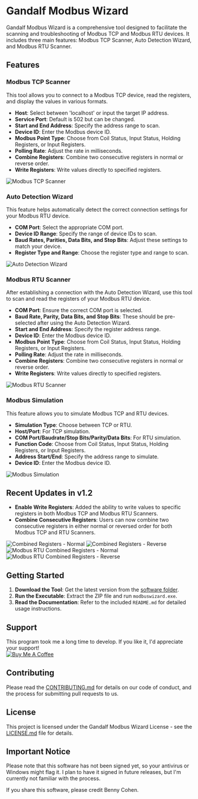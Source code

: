 
# Gandalf Modbus Wizard

Gandalf Modbus Wizard is a comprehensive tool designed to facilitate the scanning and troubleshooting of Modbus TCP and Modbus RTU devices. It includes three main features: Modbus TCP Scanner, Auto Detection Wizard, and Modbus RTU Scanner.

## Features

### Modbus TCP Scanner
This tool allows you to connect to a Modbus TCP device, read the registers, and display the values in various formats.

- **Host**: Select between 'localhost' or input the target IP address.
- **Service Port**: Default is 502 but can be changed.
- **Start and End Address**: Specify the address range to scan.
- **Device ID**: Enter the Modbus device ID.
- **Modbus Point Type**: Choose from Coil Status, Input Status, Holding Registers, or Input Registers.
- **Polling Rate**: Adjust the rate in milliseconds.
- **Combine Registers**: Combine two consecutive registers in normal or reverse order.
- **Write Registers**: Write values directly to specified registers.

![Modbus TCP Scanner](https://github.com/Bennyco86/Gandalf-Modbus-Wizard/blob/main/combined%20normal.PNG)

### Auto Detection Wizard
This feature helps automatically detect the correct connection settings for your Modbus RTU device.

- **COM Port**: Select the appropriate COM port.
- **Device ID Range**: Specify the range of device IDs to scan.
- **Baud Rates, Parities, Data Bits, and Stop Bits**: Adjust these settings to match your device.
- **Register Type and Range**: Choose the register type and range to scan.

![Auto Detection Wizard](https://github.com/Bennyco86/Gandalf-Modbus-Wizard/blob/main/Gandalf.PNG)

### Modbus RTU Scanner
After establishing a connection with the Auto Detection Wizard, use this tool to scan and read the registers of your Modbus RTU device.

- **COM Port**: Ensure the correct COM port is selected.
- **Baud Rate, Parity, Data Bits, and Stop Bits**: These should be pre-selected after using the Auto Detection Wizard.
- **Start and End Address**: Specify the register address range.
- **Device ID**: Enter the Modbus device ID.
- **Modbus Point Type**: Choose from Coil Status, Input Status, Holding Registers, or Input Registers.
- **Polling Rate**: Adjust the rate in milliseconds.
- **Combine Registers**: Combine two consecutive registers in normal or reverse order.
- **Write Registers**: Write values directly to specified registers.

![Modbus RTU Scanner](https://github.com/Bennyco86/Gandalf-Modbus-Wizard/blob/main/combined%20rtu.png)

### Modbus Simulation
This feature allows you to simulate Modbus TCP and RTU devices.

- **Simulation Type**: Choose between TCP or RTU.
- **Host/Port**: For TCP simulation.
- **COM Port/Baudrate/Stop Bits/Parity/Data Bits**: For RTU simulation.
- **Function Code**: Choose from Coil Status, Input Status, Holding Registers, or Input Registers.
- **Address Start/End**: Specify the address range to simulate.
- **Device ID**: Enter the Modbus device ID.

![Modbus Simulation](https://github.com/Bennyco86/Gandalf-Modbus-Wizard/blob/main/Simulation.PNG)

## Recent Updates in v1.2
- **Enable Write Registers**: Added the ability to write values to specific registers in both Modbus TCP and Modbus RTU Scanners.
- **Combine Consecutive Registers**: Users can now combine two consecutive registers in either normal or reversed order for both Modbus TCP and RTU Scanners.

![Combined Registers - Normal](https://github.com/Bennyco86/Gandalf-Modbus-Wizard/blob/main/combined%20normal.PNG)
![Combined Registers - Reverse](https://github.com/Bennyco86/Gandalf-Modbus-Wizard/blob/main/combined%20reverse.PNG)
![Modbus RTU Combined Registers - Normal](https://github.com/Bennyco86/Gandalf-Modbus-Wizard/blob/main/combined%20rtu.png)
![Modbus RTU Combined Registers - Reverse](https://github.com/Bennyco86/Gandalf-Modbus-Wizard/blob/main/combined%20reverse%20rtu.png)

## Getting Started

1. **Download the Tool**: Get the latest version from the [software folder](https://github.com/Bennyco86/Gandalf-Modbus-Wizard/tree/main/software).
2. **Run the Executable**: Extract the ZIP file and run `modbuswizard.exe`.
3. **Read the Documentation**: Refer to the included `README.md` for detailed usage instructions.

## Support

This program took me a long time to develop. If you like it, I'd appreciate your support!  
[![Buy Me A Coffee](https://img.shields.io/badge/Buy%20Me%20A%20Coffee-%23FFDD00.svg?style=for-the-badge&logo=buy-me-a-coffee&logoColor=black)](https://buymeacoffee.com/bennycohen)

## Contributing

Please read the [CONTRIBUTING.md](CONTRIBUTING.md) for details on our code of conduct, and the process for submitting pull requests to us.

## License

This project is licensed under the Gandalf Modbus Wizard License - see the [LICENSE.md](LICENSE.md) file for details.

## Important Notice

Please note that this software has not been signed yet, so your antivirus or Windows might flag it. I plan to have it signed in future releases, but I'm currently not familiar with the process.

If you share this software, please credit Benny Cohen.
